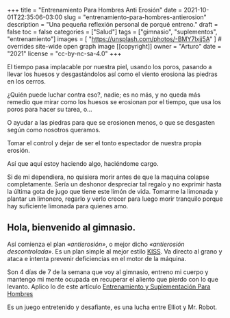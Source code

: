 +++
title = "Entrenamiento Para Hombres Anti Erosión"
date = 2021-10-01T22:35:06-03:00
slug = "entrenamiento-para-hombres-antierosion"
description = "Una pequeña reflexión personal de porqué entreno."
draft = false
toc = false
categories = ["Salud"]
tags = ["gimnasio", "suplementos", "entrenamiento"]
images = [
  "https://unsplash.com/photos/-BMY7lxjj5A"
] # overrides site-wide open graph image
[[copyright]]
  owner = "Arturo"
  date = "2021"
  license = "cc-by-nc-sa-4.0"
+++

El tiempo pasa implacable por nuestra piel, usando los poros, pasando a llevar los huesos y desgastándolos así como el viento erosiona las piedras en los cerros.

¿Quién puede luchar contra eso?, nadie; es no más, y no queda más remedio que mirar como los huesos se erosionan por el tiempo, que usa los poros para hacer su tarea, o...

O ayudar a las piedras para que se erosionen menos, o que se desgasten según como nosotros queramos.

Tomar el control y dejar de ser el tonto espectador de nuestra propia erosión.

Así que aquí estoy haciendo algo, haciéndome cargo.

Si de mi dependiera, no quisiera morir antes de que la maquina colapse completamente. Sería un deshonor despreciar tal regalo y no exprimir hasta la última gota de jugo que tiene este limón de vida. Tomarme la limonada y plantar un limonero, regarlo y verlo crecer para luego morir tranquilo porque hay suficiente limonada para quienes amo.

## Hola, bienvenido al gimnasio.
Así comienza el plan *«antierosión»*, o mejor dicho *«antierosión descontrolada»*. Es un plan simple al mejor estilo [KISS](https://es.wikipedia.org/wiki/Principio_KISS). Va directo al grano y ataca e intenta prevenir deficiencias en el motor de la máquina.

Son 4 días de 7 de la semana que voy al gimnasio, entreno mi cuerpo y mantengo mi mente ocupada en recuperar el aliento que pierdo con lo que levanto. Aplico lo de este artículo  [Entrenamiento y Suplementación Para Hombres](https://tyl3r.co/entrenamiento-y-suplementos-para-hombres-de-40-anos/)

Es un juego entretenido y desafiante, es una lucha entre Elliot y Mr. Robot.
